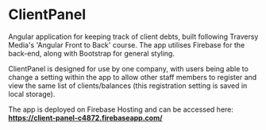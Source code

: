 # ClientPanel

Angular application for keeping track of client debts, built following Traversy Media's 'Angular Front to Back' course. The app utilises Firebase for the back-end, along with Bootstrap for general styling.

ClientPanel is designed for use by one company, with users being able to change a setting within the app to allow other staff members to register and view the same list of clients/balances (this registration setting is saved in local storage).

The app is deployed on Firebase Hosting and can be accessed here: **https://client-panel-c4872.firebaseapp.com/**
